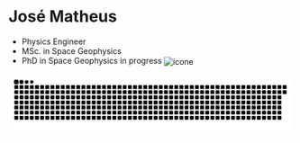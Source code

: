 # José Matheus 

- Physics Engineer
- MSc. in Space Geophysics
- PhD in Space Geophysics in progress <img src="https://github.com/user-attachments/assets/4ddeae86-5213-427a-8db4-3248e1aed035" alt="ícone" width="35" style="vertical-align: middle;">

<!-- PhD in Space Geophysics in progress  <img src="https://github.com/user-attachments/assets/4ddeae86-5213-427a-8db4-3248e1aed035" alt="Python" width="15" style="vertical-align: middle;">
-->

<!--
**JTeus/JTeus** is a ✨ _special_ ✨ repository because its `README.md` (this file) appears on your GitHub profile.

Here are some ideas to get you started:

- 🔭 I’m currently working on ...
- 🌱 I’m currently learning ...
- 👯 I’m looking to collaborate on ...
- 🤔 I’m looking for help with ...
- 💬 Ask me about ...
- 📫 How to reach me: ...
- 😄 Pronouns: ...
- ⚡ Fun fact: ...
-->

<picture align="center">
  <source media="(prefers-color-scheme: dark)" srcset="https://raw.githubusercontent.com/JTeus/JTeus/output/github-contribution-grid-snake-dark.svg">
  <source media="(prefers-color-scheme: light)" srcset="https://raw.githubusercontent.com/JTeus/JTeus/output/github-contribution-grid-snake-dark.svg">
  <img align="center" alt="github contribution grid snake animation" src="https://raw.githubusercontent.com/JTeus/JTeus/output/github-contribution-grid-snake.svg">
</picture>
